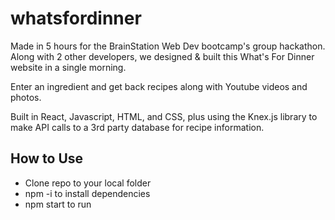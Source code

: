 # whatsfordinner
Made in 5 hours for the BrainStation Web Dev bootcamp's group hackathon.  Along with 2 other developers, we designed & built this What's For Dinner website in a single morning. 

Enter an ingredient and get back recipes along with Youtube videos and photos.

Built in React, Javascript, HTML, and CSS, plus using the Knex.js library to make API calls to a 3rd party database for recipe information. 

## How to Use
* Clone repo to your local folder
* npm -i to install dependencies
* npm start to run
